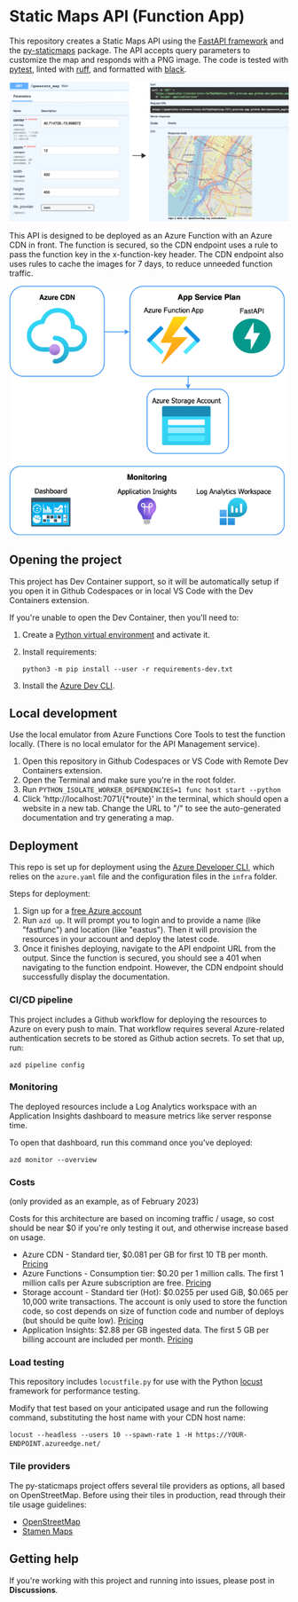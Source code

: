 # Static Maps API (Function App)

This repository creates a Static Maps API using
the [FastAPI framework](https://fastapi.tiangolo.com/) and
the [py-staticmaps](https://pypi.org/project/py-staticmaps/) package.
The API accepts query parameters to customize the map and responds with a PNG image.
The code is tested with [pytest](https://pypi.org/project/pytest/),
linted with [ruff](https://pypi.org/project/ruff/),
and formatted with [black](https://pypi.org/project/black/).

![Screenshot of FastAPI documentation on left and image map output on right](readme_screenshot.png)

This API is designed to be deployed as an Azure Function with an Azure CDN in front.
The function is secured, so the CDN endpoint uses a rule to pass the function key in the x-function-key header.
The CDN endpoint also uses rules to cache the images for 7 days, to reduce unneeded function traffic.

![Architecture diagram for CDN to Function App to FastAPI](readme_diagram.png)

## Opening the project

This project has Dev Container support, so it will be automatically setup if you open it in Github Codespaces or in local VS Code with the Dev Containers extension.

If you're unable to open the Dev Container, then you'll need to:

1. Create a [Python virtual environment](https://docs.python.org/3/tutorial/venv.html#creating-virtual-environments) and activate it.

2. Install requirements:

    ```shell
    python3 -m pip install --user -r requirements-dev.txt
    ```

3. Install the [Azure Dev CLI](https://learn.microsoft.com/azure/developer/azure-developer-cli/install-azd).

## Local development

Use the local emulator from Azure Functions Core Tools to test the function locally.
(There is no local emulator for the API Management service).

1. Open this repository in Github Codespaces or VS Code with Remote Dev Containers extension.
2. Open the Terminal and make sure you're in the root folder.
3. Run `PYTHON_ISOLATE_WORKER_DEPENDENCIES=1 func host start --python`
4. Click 'http://localhost:7071/{*route}' in the terminal, which should open a website in a new tab. Change the URL to "/" to see the auto-generated documentation and try generating a map.

## Deployment

This repo is set up for deployment using the
[Azure Developer CLI](https://learn.microsoft.com/azure/developer/azure-developer-cli/overview),
which relies on the `azure.yaml` file and the configuration files in the `infra` folder.

Steps for deployment:

1. Sign up for a [free Azure account](https://azure.microsoft.com/free/)
2. Run `azd up`. It will prompt you to login and to provide a name (like "fastfunc") and location (like "eastus"). Then it will provision the resources in your account and deploy the latest code.
3. Once it finishes deploying, navigate to the API endpoint URL from the output. Since the function is secured, you should see a 401 when navigating to the function endpoint. However, the CDN endpoint should successfully display the documentation.

### CI/CD pipeline

This project includes a Github workflow for deploying the resources to Azure
on every push to main. That workflow requires several Azure-related authentication secrets to be stored as Github action secrets. To set that up, run:

```shell
azd pipeline config
```

### Monitoring

The deployed resources include a Log Analytics workspace with an Application Insights dashboard to measure metrics like server response time.

To open that dashboard, run this command once you've deployed:

```shell
azd monitor --overview
```

### Costs

(only provided as an example, as of February 2023)

Costs for this architecture are based on incoming traffic / usage, so cost should be near $0 if you're only testing it out, and otherwise increase based on usage.

- Azure CDN - Standard tier, $0.081 per GB for first 10 TB per month. [Pricing](https://azure.microsoft.com/pricing/details/cdn/)
- Azure Functions - Consumption tier: $0.20 per 1 million calls. The first 1 million calls per Azure subscription are free. [Pricing](https://azure.microsoft.com/pricing/details/functions/)
- Storage account - Standard tier (Hot): $0.0255 per used GiB, 	$0.065 per 10,000 write transactions. The account is only used to store the function code, so cost depends on size of function code and number of deploys (but should be quite low). [Pricing](https://azure.microsoft.com/pricing/details/storage/files/)
- Application Insights: $2.88 per GB ingested data. The first 5 GB per billing account are included per month. [Pricing](https://azure.microsoft.com/pricing/details/monitor/)

### Load testing

This repository includes `locustfile.py` for use with the Python [locust](https://docs.locust.io/)
framework for performance testing.

Modify that test based on your anticipated usage and run the following command,
substituting the host name with your CDN host name:

```shell
locust --headless --users 10 --spawn-rate 1 -H https://YOUR-ENDPOINT.azureedge.net/
```

### Tile providers

The py-staticmaps project offers several tile providers as options, all based on OpenStreetMap.
Before using their tiles in production, read through their tile usage guidelines:

* [OpenStreetMap](https://operations.osmfoundation.org/policies/tiles/)
* [Stamen Maps](http://maps.stamen.com/#watercolor/12/37.7706/-122.3782)

## Getting help

If you're working with this project and running into issues, please post in **Discussions**.
